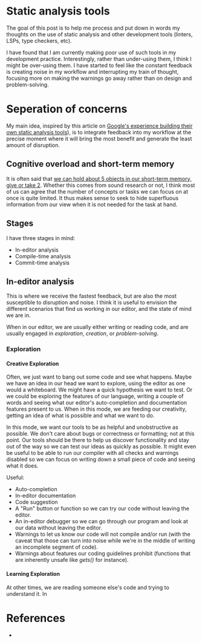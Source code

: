 # Static analysis tools
The goal of this post is to help me process and put down in words my thoughts
on the use of static analysis and other development tools (linters, LSPs, type
checkers, etc).

I have found that I am currently making poor use of such tools in my
development practice. Interestingly, rather than under-using them, I think I
might be over-using them. I have started to feel like the constant feedback is
creating noise in my workflow and interrupting my train of thought, focusing
more on making the warnings go away rather than on design and problem-solving.

# Seperation of concerns
My main idea, inspired by this article on [Google's experience building their
own static analysis tools](https://cacm.acm.org/research/lessons-from-building-static-analysis-tools-at-google/)),
is to integrate feedback into my workflow at the precise moment where it will
bring the most benefit and generate the least amount of disruption.

## Cognitive overload and short-term memory
It is often said that [we can hold about 5 objects in our short-term memory,
give or take 2](https://en.wikipedia.org/wiki/The_Magical_Number_Seven%2C_Plus_or_Minus_Two).
Whether this comes from sound research or not, I think most of us can agree
that the number of concepts or tasks we can focus on at once is quite limited.
It thus makes sense to seek to hide superfluous information from our view when
it is not needed for the task at hand.

## Stages
I have three stages in mind:
- In-editor analysis
- Compile-time analysis
- Commit-time analysis

## In-editor analysis
This is where we receive the fastest feedback, but are also the most susceptible
to disruption and noise. I think it is useful to envision the different scenarios
that find us working in our editor, and the state of mind we are in.

When in our editor, we are usually either writing or reading code, and are
usually engaged in _exploration_, _creation_, or _problem-solving_.

### Exploration
#### Creative Exploration
Often, we just want to bang out some code and see what happens. Maybe we have
an idea in our head we want to explore, using the editor as one would a
whiteboard. We might have a quick hypothesis we want to test. Or we could be
exploring the features of our language, writing a couple of words and seeing
what our editor's auto-completion and documentation features present to us.
When in this mode, we are feeding our creativity, getting an idea of what is
possible and what we want to do.

In this mode, we want our tools to be as helpful and unobstructive as possible.
We don't care about bugs or correctness or formatting; not at this point. Our
tools should be there to help us discover functionality and stay out of the way
so we can test our ideas as quickly as possible. It might even be useful to
be able to run our compiler with all checks and warnings disabled so we can
focus on writing down a small piece of code and seeing what it does.

Useful:
- Auto-completion
- In-editor documentation
- Code suggestion
- A "Run" button or function so we can try our code without leaving the editor.
- An in-editor debugger so we can go through our program and look at our data
without leaving the editor.
- Warnings to let us know our code will not compile and/or run (with the caveat
that those can turn into noise while we're in the middle of writing an incomplete
segment of code).
- Warnings about features our coding guidelines prohibit (functions that are
inherently unsafe like _gets()_ for instance).

#### Learning Exploration
At other times, we are reading someone else's code and trying to understand it.
In

# References
- [](https://cacm.acm.org/research/lessons-from-building-static-analysis-tools-at-google/)
